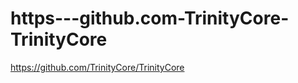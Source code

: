 https---github.com-TrinityCore-TrinityCore
==========================================

https://github.com/TrinityCore/TrinityCore
